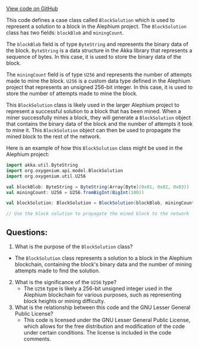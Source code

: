 [View code on GitHub](https://github.com/oxygenium/oxygenium/api/src/main/scala/org/oxygenium/api/model/BlockSolution.scala)

This code defines a case class called `BlockSolution` which is used to represent a solution to a block in the Alephium project. The `BlockSolution` class has two fields: `blockBlob` and `miningCount`. 

The `blockBlob` field is of type `ByteString` and represents the binary data of the block. `ByteString` is a data structure in the Akka library that represents a sequence of bytes. In this case, it is used to store the binary data of the block.

The `miningCount` field is of type `U256` and represents the number of attempts made to mine the block. `U256` is a custom data type defined in the Alephium project that represents an unsigned 256-bit integer. In this case, it is used to store the number of attempts made to mine the block.

This `BlockSolution` class is likely used in the larger Alephium project to represent a successful solution to a block that has been mined. When a miner successfully mines a block, they will generate a `BlockSolution` object that contains the binary data of the block and the number of attempts it took to mine it. This `BlockSolution` object can then be used to propagate the mined block to the rest of the network.

Here is an example of how this `BlockSolution` class might be used in the Alephium project:

```scala
import akka.util.ByteString
import org.oxygenium.api.model.BlockSolution
import org.oxygenium.util.U256

val blockBlob: ByteString = ByteString(Array[Byte](0x01, 0x02, 0x03))
val miningCount: U256 = U256.fromBigInt(BigInt(100))

val blockSolution: BlockSolution = BlockSolution(blockBlob, miningCount)

// Use the block solution to propagate the mined block to the network
```
## Questions: 
 1. What is the purpose of the `BlockSolution` class?
   - The `BlockSolution` class represents a solution to a block in the Alephium blockchain, containing the block's binary data and the number of mining attempts made to find the solution.
2. What is the significance of the `U256` type?
   - The `U256` type is likely a 256-bit unsigned integer used in the Alephium blockchain for various purposes, such as representing block heights or mining difficulty.
3. What is the relationship between this code and the GNU Lesser General Public License?
   - This code is licensed under the GNU Lesser General Public License, which allows for the free distribution and modification of the code under certain conditions. The license is included in the code comments.